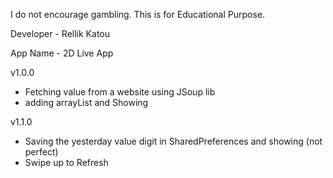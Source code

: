 I do not encourage gambling. This is for Educational Purpose.

Developer - Rellik Katou

App Name  - 2D Live App 

v1.0.0

- Fetching value from a website using JSoup lib
- adding arrayList and Showing

v1.1.0

- Saving the yesterday value digit in SharedPreferences and showing (not perfect)
- Swipe up to Refresh


